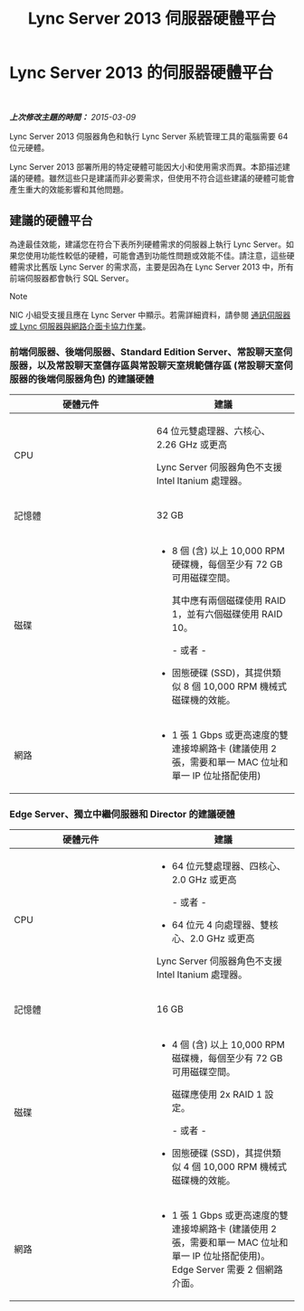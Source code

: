 ﻿---
title: Lync Server 2013 伺服器硬體平台
TOCTitle: 伺服器硬體平台
ms:assetid: c964c1c0-0153-472b-88ad-a38866e0df0c
ms:mtpsurl: https://technet.microsoft.com/zh-tw/library/Gg398835(v=OCS.15)
ms:contentKeyID: 49292307
ms.date: 08/24/2015
mtps_version: v=OCS.15
ms.translationtype: HT
---

# Lync Server 2013 的伺服器硬體平台

 

_**上次修改主題的時間：** 2015-03-09_

Lync Server 2013 伺服器角色和執行 Lync Server 系統管理工具的電腦需要 64 位元硬體。

Lync Server 2013 部署所用的特定硬體可能因大小和使用需求而異。本節描述建議的硬體。雖然這些只是建議而非必要需求，但使用不符合這些建議的硬體可能會產生重大的效能影響和其他問題。

## 建議的硬體平台

為達最佳效能，建議您在符合下表所列硬體需求的伺服器上執行 Lync Server。如果您使用功能性較低的硬體，可能會遇到功能性問題或效能不佳。請注意，這些硬體需求比舊版 Lync Server 的需求高，主要是因為在 Lync Server 2013 中，所有前端伺服器都會執行 SQL Server。

> [!NOTE]  
> NIC 小組受支援且應在 Lync Server 中顯示。若需詳細資料，請參閱 <a href="http://go.microsoft.com/fwlink/p/?linkid=389910">通訊伺服器或 Lync 伺服器與網路介面卡協力作業</a>。



### 前端伺服器、後端伺服器、Standard Edition Server、常設聊天室伺服器，以及常設聊天室儲存區與常設聊天室規範儲存區 (常設聊天室伺服器的後端伺服器角色) 的建議硬體

<table>
<colgroup>
<col style="width: 50%" />
<col style="width: 50%" />
</colgroup>
<thead>
<tr class="header">
<th>硬體元件</th>
<th>建議</th>
</tr>
</thead>
<tbody>
<tr class="odd">
<td><p>CPU</p></td>
<td><p>64 位元雙處理器、六核心、2.26 GHz 或更高</p>
<p>Lync Server 伺服器角色不支援 Intel Itanium 處理器。</p></td>
</tr>
<tr class="even">
<td><p>記憶體</p></td>
<td><p>32 GB</p></td>
</tr>
<tr class="odd">
<td><p>磁碟</p></td>
<td><ul>
<li><p>8 個 (含) 以上 10,000 RPM 硬碟機，每個至少有 72 GB 可用磁碟空間。</p>
<p>其中應有兩個磁碟使用 RAID 1，並有六個磁碟使用 RAID 10。</p>
<p>- 或者 -</p></li>
<li><p>固態硬碟 (SSD)，其提供類似 8 個 10,000 RPM 機械式磁碟機的效能。</p></li>
</ul></td>
</tr>
<tr class="even">
<td><p>網路</p></td>
<td><ul>
<li><p>1 張 1 Gbps 或更高速度的雙連接埠網路卡 (建議使用 2 張，需要和單一 MAC 位址和單一 IP 位址搭配使用)</p></li>
</ul></td>
</tr>
</tbody>
</table>


### Edge Server、獨立中繼伺服器和 Director 的建議硬體

<table>
<colgroup>
<col style="width: 50%" />
<col style="width: 50%" />
</colgroup>
<thead>
<tr class="header">
<th>硬體元件</th>
<th>建議</th>
</tr>
</thead>
<tbody>
<tr class="odd">
<td><p>CPU</p></td>
<td><ul>
<li><p>64 位元雙處理器、四核心、2.0 GHz 或更高</p>
<p>- 或者 -</p></li>
<li><p>64 位元 4 向處理器、雙核心、2.0 GHz 或更高</p></li>
</ul>
<p>Lync Server 伺服器角色不支援 Intel Itanium 處理器。</p></td>
</tr>
<tr class="even">
<td><p>記憶體</p></td>
<td><p>16 GB</p></td>
</tr>
<tr class="odd">
<td><p>磁碟</p></td>
<td><ul>
<li><p>4 個 (含) 以上 10,000 RPM 磁碟機，每個至少有 72 GB 可用磁碟空間。</p>
<p>磁碟應使用 2x RAID 1 設定。</p>
<p>- 或者 -</p></li>
<li><p>固態硬碟 (SSD)，其提供類似 4 個 10,000 RPM 機械式磁碟機的效能。</p></li>
</ul></td>
</tr>
<tr class="even">
<td><p>網路</p></td>
<td><ul>
<li><p>1 張 1 Gbps 或更高速度的雙連接埠網路卡 (建議使用 2 張，需要和單一 MAC 位址和單一 IP 位址搭配使用)。Edge Server 需要 2 個網路介面。</p></li>
</ul></td>
</tr>
</tbody>
</table>

